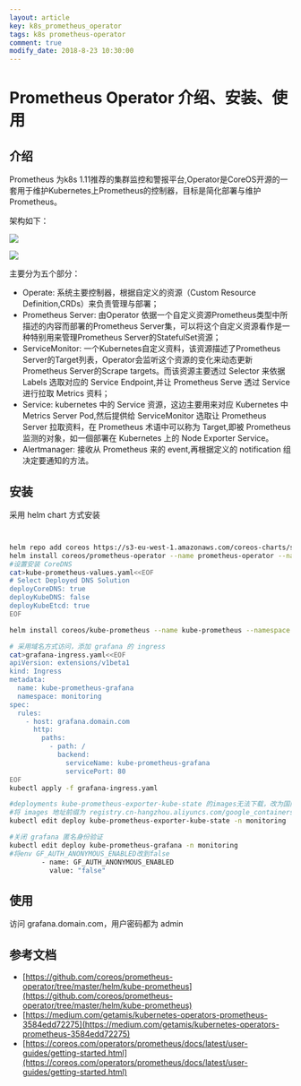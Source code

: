 ```yaml
---
layout: article
key: k8s_prometheus_operator
tags: k8s prometheus-operator
comment: true
modify_date: 2018-8-23 10:30:00
---
```

# Prometheus Operator 介绍、安装、使用
## 介绍
Prometheus 为k8s 1.11推荐的集群监控和警报平台,Operator是CoreOS开源的一套用于维护Kubernetes上Prometheus的控制器，目标是简化部署与维护Prometheus。

架构如下：

![](https://coreos.com/sites/default/files/inline-images/p1.png)

![](https://cdn-images-1.medium.com/max/880/1*u3QBSePU0ogIOiAwuBKlow.png)

主要分为五个部分：

* Operate: 系统主要控制器，根据自定义的资源（Custom Resource Definition,CRDs）来负责管理与部署；
* Prometheus Server: 由Operator 依据一个自定义资源Prometheus类型中所描述的内容而部署的Prometheus Server集，可以将这个自定义资源看作是一种特别用来管理Prometheus Server的StatefulSet资源；
* ServiceMonitor: 一个Kubernetes自定义资料，该资源描述了Prometheus Server的Target列表，Operator会监听这个资源的变化来动态更新 Prometheus Server的Scrape targets。而该资源主要透过 Selector 来依据 Labels 选取对应的 Service Endpoint,并让 Prometheus Serve 透过 Service 进行拉取 Metrics 资料；
* Service: kubernetes 中的 Service 资源，这边主要用来对应 Kubernetes 中 Metrics Server Pod,然后提供给 ServiceMonitor 选取让 Prometheus Server 拉取资料，在 Prometheus 术语中可以称为 Target,即被 Prometheus 监测的对象，如一個部署在 Kubernetes 上的 Node Exporter Service。
* Alertmanager: 接收从 Prometheus 来的 event,再根据定义的 notification 组决定要通知的方法。
## 安装
采用 helm chart 方式安装
``` bash


helm repo add coreos https://s3-eu-west-1.amazonaws.com/coreos-charts/stable/
helm install coreos/prometheus-operator --name prometheus-operator --namespace monitoring
#设置安装 CoreDNS
cat>kube-prometheus-values.yaml<<EOF
# Select Deployed DNS Solution
deployCoreDNS: true
deployKubeDNS: false
deployKubeEtcd: true
EOF

helm install coreos/kube-prometheus --name kube-prometheus --namespace monitoring -f kube-prometheus-values.yaml

# 采用域名方式访问，添加 grafana 的 ingress
cat>grafana-ingress.yaml<<EOF
apiVersion: extensions/v1beta1
kind: Ingress
metadata:
  name: kube-prometheus-grafana
  namespace: monitoring
spec:
  rules:
    - host: grafana.domain.com
      http:
        paths:
          - path: /
            backend:
              serviceName: kube-prometheus-grafana
              servicePort: 80
EOF
kubectl apply -f grafana-ingress.yaml

#deployments kube-prometheus-exporter-kube-state 的images无法下载，改为国内镜像
#将 images 地址前缀为 registry.cn-hangzhou.aliyuncs.com/google_containers
kubectl edit deploy kube-prometheus-exporter-kube-state -n monitoring

#关闭 grafana 匿名身份验证
kubectl edit deploy kube-prometheus-grafana -n monitoring
#将env GF_AUTH_ANONYMOUS_ENABLED改到false
        - name: GF_AUTH_ANONYMOUS_ENABLED
          value: "false" 
```

## 使用
访问 grafana.domain.com，用户密码都为 admin

参考文档
----------
* [https://github.com/coreos/prometheus-operator/tree/master/helm/kube-prometheus](https://github.com/coreos/prometheus-operator/tree/master/helm/kube-prometheus)
* [https://medium.com/getamis/kubernetes-operators-prometheus-3584edd72275](https://medium.com/getamis/kubernetes-operators-prometheus-3584edd72275)
* [https://coreos.com/operators/prometheus/docs/latest/user-guides/getting-started.html](https://coreos.com/operators/prometheus/docs/latest/user-guides/getting-started.html)